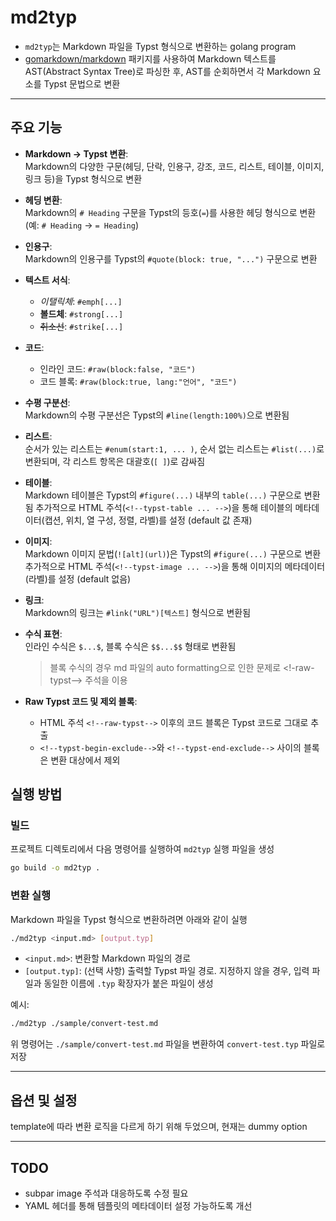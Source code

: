 # md2typ

- `md2typ`는 Markdown 파일을 Typst 형식으로 변환하는 golang program
- [gomarkdown/markdown](https://github.com/gomarkdown/markdown) 패키지를 사용하여 Markdown 텍스트를 AST(Abstract Syntax Tree)로 파싱한 후, AST를 순회하면서 각 Markdown 요소를 Typst 문법으로 변환

---

## 주요 기능

- **Markdown → Typst 변환**:  
  Markdown의 다양한 구문(헤딩, 단락, 인용구, 강조, 코드, 리스트, 테이블, 이미지, 링크 등)을 Typst 형식으로 변환

- **헤딩 변환**:  
  Markdown의 `# Heading` 구문을 Typst의 등호(`=`)를 사용한 헤딩 형식으로 변환 (예: `# Heading` → `= Heading`)

- **인용구**:  
  Markdown의 인용구를 Typst의 `#quote(block: true, "...")` 구문으로 변환

- **텍스트 서식**:

  - _이탤릭체_: `#emph[...]`
  - **볼드체**: `#strong[...]`
  - ~~취소선~~: `#strike[...]`

- **코드**:

  - 인라인 코드: `#raw(block:false, "코드")`
  - 코드 블록: `#raw(block:true, lang:"언어", "코드")`

- **수평 구분선**:  
  Markdown의 수평 구분선은 Typst의 `#line(length:100%)`으로 변환됨

- **리스트**:  
  순서가 있는 리스트는 `#enum(start:1, ... )`, 순서 없는 리스트는 `#list(...)`로 변환되며, 각 리스트 항목은 대괄호(`[ ]`)로 감싸짐

- **테이블**:  
  Markdown 테이블은 Typst의 `#figure(...)` 내부의 `table(...)` 구문으로 변환됨
  추가적으로 HTML 주석(`<!--typst-table ... -->`)을 통해 테이블의 메타데이터(캡션, 위치, 열 구성, 정렬, 라벨)를 설정 (default 값 존재)

- **이미지**:  
  Markdown 이미지 문법(`![alt](url)`)은 Typst의 `#figure(...)` 구문으로 변환
  추가적으로 HTML 주석(`<!--typst-image ... -->`)을 통해 이미지의 메타데이터(라벨)를 설정 (default 없음)

- **링크**:  
  Markdown의 링크는 `#link("URL")[텍스트]` 형식으로 변환됨

- **수식 표현**:  
  인라인 수식은 `$...$`, 블록 수식은 `$$...$$` 형태로 변환됨

  > 블록 수식의 경우 md 파일의 auto formatting으로 인한 문제로 <!-raw-typst--> 주석을 이용

- **Raw Typst 코드 및 제외 블록**:
  - HTML 주석 `<!--raw-typst-->` 이후의 코드 블록은 Typst 코드로 그대로 추출
  - `<!--typst-begin-exclude-->`와 `<!--typst-end-exclude-->` 사이의 블록은 변환 대상에서 제외

## 실행 방법

### 빌드

프로젝트 디렉토리에서 다음 명령어를 실행하여 `md2typ` 실행 파일을 생성

```bash
go build -o md2typ .
```

### 변환 실행

Markdown 파일을 Typst 형식으로 변환하려면 아래와 같이 실행

```bash
./md2typ <input.md> [output.typ]
```

- `<input.md>`: 변환할 Markdown 파일의 경로
- `[output.typ]`: (선택 사항) 출력할 Typst 파일 경로. 지정하지 않을 경우, 입력 파일과 동일한 이름에 `.typ` 확장자가 붙은 파일이 생성

예시:

```bash
./md2typ ./sample/convert-test.md
```

위 명령어는 `./sample/convert-test.md` 파일을 변환하여 `convert-test.typ` 파일로 저장

---

## 옵션 및 설정

template에 따라 변환 로직을 다르게 하기 위해 두었으며, 현재는 dummy option

---

## TODO

- subpar image 주석과 대응하도록 수정 필요
- YAML 헤더를 통해 템플릿의 메타데이터 설정 가능하도록 개선
